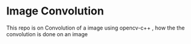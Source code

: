 # Image Convolution 
This repo is on Convolution of a image using opencv-c++ , how the the convolution is done on an image 
